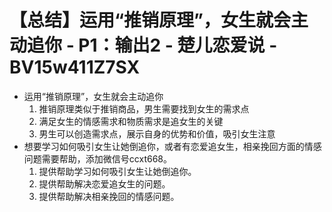 # 【总结】运用“推销原理”，女生就会主动追你 - P1：输出2 - 楚儿恋爱说 - BV15w411Z7SX

-   运用“推销原理”，女生就会主动追你
    1.  推销原理类似于推销商品，男生需要找到女生的需求点
    2.  满足女生的情感需求和物质需求是追女生的关键
    3.  男生可以创造需求点，展示自身的优势和价值，吸引女生注意
-   想要学习如何吸引女生让她倒追你，或者有恋爱追女生，相亲挽回方面的情感问题需要帮助，添加微信号ccxt668。
    1.  提供帮助学习如何吸引女生让她倒追你。
    2.  提供帮助解决恋爱追女生的问题。
    3.  提供帮助解决相亲挽回的情感问题。
